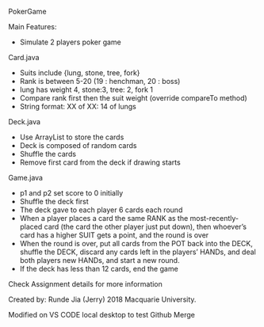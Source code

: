 PokerGame

Main Features:
- Simulate 2 players poker game


Card.java
- Suits include {lung, stone, tree, fork}
- Rank is between 5-20 (19 : henchman, 20 : boss)
- lung has weight 4, stone:3, tree: 2, fork 1
- Compare rank first then the suit weight (override compareTo method)
- String format: XX of XX: 14 of lungs

Deck.java
- Use ArrayList to store the cards
- Deck is composed of random cards
- Shuffle the cards
- Remove first card from the deck if drawing starts

Game.java
- p1 and p2 set score to 0 initially
- Shuffle the deck first
- The deck gave to each player 6 cards each round
- When a player places a card the same RANK as the most-recently-placed card (the card the
  other player just put down), then whoever’s card has a higher SUIT gets a point, and the round
  is over
- When the round is over, put all cards from the POT back into the DECK, shuffle the DECK,
  discard any cards left in the players’ HANDs, and deal both players new HANDs, and start a
  new round.
- If the deck has less than 12 cards, end the game


Check Assignment details for more information

Created by: Runde Jia (Jerry) 2018 Macquarie University.

Modified on VS CODE local desktop to test Github Merge